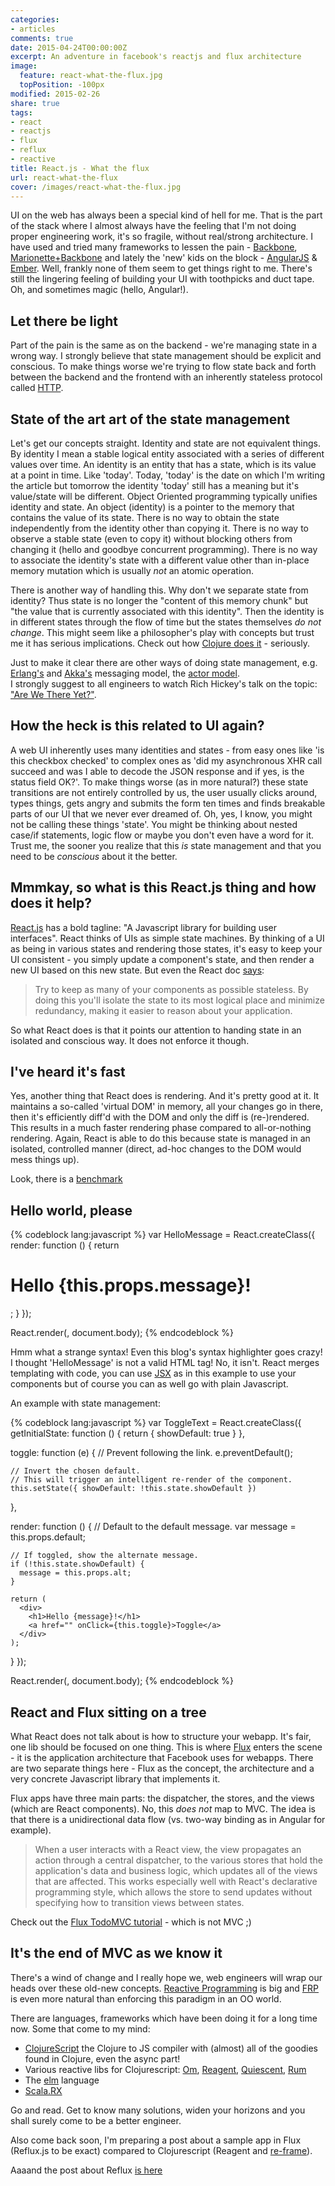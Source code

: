 ```yaml
---
categories:
- articles
comments: true
date: 2015-04-24T00:00:00Z
excerpt: An adventure in facebook's reactjs and flux architecture
image:
  feature: react-what-the-flux.jpg
  topPosition: -100px
modified: 2015-02-26
share: true
tags:
- react
- reactjs
- flux
- reflux
- reactive
title: React.js - What the flux
url: react-what-the-flux
cover: /images/react-what-the-flux.jpg
---
```


UI on the web has always been a special kind of hell for me. That is the part of the stack where I almost always have the feeling that I'm not doing proper engineering work, it's so fragile, without real/strong architecture. I have used and tried many frameworks to lessen the pain - [Backbone](http://backbonejs.org/), [Marionette+Backbone](http://marionettejs.com/) and lately the 'new' kids on the block - [AngularJS](https://angularjs.org/) & [Ember](http://emberjs.com/). Well, frankly none of them seem to get things right to me. There's still the lingering feeling of building your UI with toothpicks and duct tape. Oh, and sometimes magic (hello, Angular!).

## Let there be light

Part of the pain is the same as on the backend - we're managing state in a wrong way. I strongly believe that state management should be explicit and conscious. To make things worse we're trying to flow state back and forth between the backend and the frontend with an inherently stateless protocol called [HTTP](http://en.wikipedia.org/wiki/Hypertext_Transfer_Protocol#HTTP_session_state).

## State of the art art of the state management

Let's get our concepts straight. Identity and state are not equivalent things. By identity I mean a stable logical entity associated with a series of different values over time. An identity is an entity that has a state, which is its value at a point in time. Like 'today'. Today, 'today' is the date on which I'm writing the article but tomorrow the identity 'today' still has a meaning but it's value/state will be different. Object Oriented programming typically unifies identity and state. An object (identity) is a pointer to the memory that contains the value of its state. There is no way to obtain the state independently from the identity other than copying it. There is no way to observe a stable state (even to copy it) without blocking others from changing it (hello and goodbye concurrent programming). There is no way to associate the identity's state with a different value other than in-place memory mutation which is usually *not* an atomic operation. 

There is another way of handling this. Why don't we separate state from identity? Thus state is no longer the "content of this memory chunk" but "the value that is currently associated with this identity". Then the identity is in different states through the flow of time but the states themselves *do not change*. This might seem like a philosopher's play with concepts but trust me it has serious implications. Check out how [Clojure does it](http://clojure.org/concurrent_programming) - seriously.

Just to make it clear there are other ways of doing state management, e.g. [Erlang's](http://learnyousomeerlang.com/the-hitchhikers-guide-to-concurrency) and [Akka's](http://akka.io/) messaging model, the [actor model](http://en.wikipedia.org/wiki/Actor_model).  
I strongly suggest to all engineers to watch Rich Hickey's talk on the topic: ["Are We There Yet?"](http://www.infoq.com/presentations/Are-We-There-Yet-Rich-Hickey).

## How the heck is this related to UI again? 

A web UI inherently uses many identities and states - from easy ones like 'is this checkbox checked' to complex ones as 'did my asynchronous XHR call succeed and was I able to decode the JSON response and if yes, is the status field OK?'. To make things worse (as in more natural?) these state transitions are not entirely controlled by us, the user usually clicks around, types things, gets angry and submits the form ten times and finds breakable parts of our UI that we never ever dreamed of. Oh, yes, I know, you might not be calling these things 'state'. You might be thinking about nested case/if statements, logic flow or maybe you don't even have a word for it. Trust me, the sooner you realize that this *is* state management and that you need to be *conscious* about it the better. 

## Mmmkay, so what is this React.js thing and how does it help?

[React.js](https://facebook.github.io/react/) has a bold tagline: "A Javascript library for building user interfaces". React thinks of UIs as simple state machines. By thinking of a UI as being in various states and rendering those states, it's easy to keep your UI consistent - you simply update a component's state, and then render a new UI based on this new state. But even the React doc [says](https://facebook.github.io/react/docs/interactivity-and-dynamic-uis.html): 

> Try to keep as many of your components as possible stateless. By doing this you'll isolate the state to its most logical place and minimize redundancy, making it easier to reason about your application.

So what React does is that it points our attention to handing state in an isolated and conscious way. It does not enforce it though. 

## I've heard it's fast

Yes, another thing that React does is rendering. And it's pretty good at it. It maintains a so-called 'virtual DOM' in memory, all your changes go in there, then it's efficiently diff'd with the DOM and only the diff is (re-)rendered. This results in a much faster rendering phase compared to all-or-nothing rendering. Again, React is able to do this because state is managed in an isolated, controlled manner (direct, ad-hoc changes to the DOM would mess things up).

Look, there is a [benchmark](https://www.codementor.io/reactjs/tutorial/reactjs-vs-angular-js-performance-comparison-knockout)

## Hello world, please

{% codeblock lang:javascript %}
var HelloMessage = React.createClass({
  render: function () {
    return <h1>Hello {this.props.message}!</h1>;
  }
});
 
React.render(<HelloMessage message="World" />, document.body);
{% endcodeblock %}

Hmm what a strange syntax! Even this blog's syntax highlighter goes crazy! I thought 'HelloMessage' is not a valid HTML tag! No, it isn't. React merges templating with code, you can use [JSX](https://facebook.github.io/jsx/) as in this example to use your components but of course you can as well go with plain Javascript. 

An example with state management:

{% codeblock lang:javascript %}
var ToggleText = React.createClass({
  getInitialState: function () {
    return {
      showDefault: true
    }
  },
  
  toggle: function (e) {
    // Prevent following the link.
    e.preventDefault();
    
    // Invert the chosen default.
    // This will trigger an intelligent re-render of the component.
    this.setState({ showDefault: !this.state.showDefault })
  },
  
  render: function () {
    // Default to the default message.
    var message = this.props.default;
    
    // If toggled, show the alternate message.
    if (!this.state.showDefault) {
      message = this.props.alt;
    }
    
    return (
      <div>
        <h1>Hello {message}!</h1>
        <a href="" onClick={this.toggle}>Toggle</a>
      </div>
    );
  }
});
 
React.render(<ToggleText default="World" alt="Mars" />, document.body);
{% endcodeblock %}

## React and Flux sitting on a tree

What React does not talk about is how to structure your webapp. It's fair, one lib should be focused on one thing. This is where [Flux](http://facebook.github.io/flux/) enters the scene - it is the application architecture that Facebook uses for webapps. There are two separate things here - Flux as the concept, the architecture and a very concrete Javascript library that implements it. 

Flux apps have three main parts: the dispatcher, the stores, and the views (which are React components). No, this *does not* map to MVC. The idea is that there is a unidirectional data flow (vs. two-way binding as in Angular for example).

> When a user interacts with a React view, the view propagates an action through a central dispatcher, to the various stores that hold the application's data and business logic, which updates all of the views that are affected. This works especially well with React's declarative programming style, which allows the store to send updates without specifying how to transition views between states.

Check out the [Flux TodoMVC tutorial](https://facebook.github.io/flux/docs/todo-list.html) - which is not MVC ;)

## It's the end of MVC as we know it

There's a wind of change and I really hope we, web engineers will wrap our heads over these old-new concepts. [Reactive Programming](http://en.wikipedia.org/wiki/Reactive_programming) is big and [FRP](http://en.wikipedia.org/wiki/Functional_reactive_programming) is even more natural than enforcing this paradigm in an OO world.

There are languages, frameworks which have been doing it for a long time now. Some that come to my mind:

* [ClojureScript](https://github.com/clojure/clojurescript) the Clojure to JS compiler with (almost) all of the goodies found in Clojure, even the async part!
* Various reactive libs for Clojurescript: [Om](https://github.com/omcljs/om), [Reagent](http://reagent-project.github.io/), [Quiescent](https://github.com/levand/quiescent), [Rum](https://github.com/tonsky/rum)
* The [elm](http://elm-lang.org/) language
* [Scala.RX](https://github.com/lihaoyi/scala.rx)

Go and read. Get to know many solutions, widen your horizons and you shall surely come to be a better engineer.

Also come back soon, I'm preparing a post about a sample app in Flux (Reflux.js to be exact) compared to Clojurescript (Reagent and [re-frame](https://github.com/Day8/re-frame)).

Aaaand the post about Reflux [is here](https://ochronus.com/react-reflux-example/)
